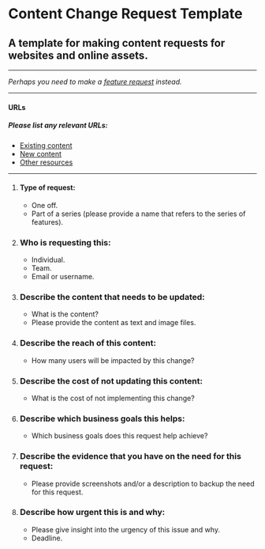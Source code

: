 # Content Change Request Template

## A template for making content requests for websites and online assets.
---

_Perhaps you need to make a [feature request](/feature-request.md) instead._

---

#### URLs
##### Please list any relevant URLs:
   * [Existing content](#)
   * [New content](#)
   * [Other resources]()

---

1. #### Type of request:
    * One off.
    * Part of a series (please provide a name that refers to the series of features).

2. ### Who is requesting this:
    * Individual.
    * Team.
    * Email or username.

3. ### Describe the content that needs to be updated:
    * What is the content?
    * Please provide the content as text and image files.

4. ### Describe the reach of this content:
    * How many users will be impacted by this change?

5. ### Describe the cost of not updating this content:
    * What is the cost of not implementing this change?

6. ### Describe which business goals this helps:
    * Which business goals does this request help achieve?

7. ### Describe the evidence that you have on the need for this request:
    * Please provide screenshots and/or a description to backup the need for this request.

9. ### Describe how urgent this is and why:
    * Please give insight into the urgency of this issue and why.
    * Deadline.

